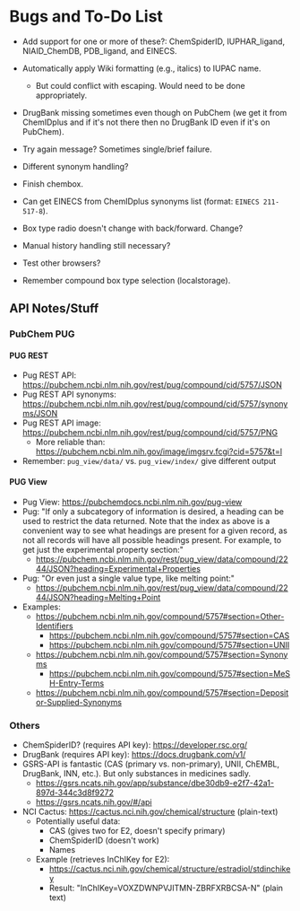 # Bugs and To-Do List

* Add support for one or more of these?: ChemSpiderID, IUPHAR_ligand, NIAID_ChemDB, PDB_ligand, and EINECS.
* Automatically apply Wiki formatting (e.g., italics) to IUPAC name.
  * But could conflict with escaping. Would need to be done appropriately.
* DrugBank missing sometimes even though on PubChem (we get it from ChemIDplus and if it's not there then no DrugBank ID even if it's on PubChem).
* Try again message? Sometimes single/brief failure.
* Different synonym handling?

* Finish chembox.
* Can get EINECS from ChemIDplus synonyms list (format: `EINECS 211-517-8`).
* Box type radio doesn't change with back/forward. Change?
* Manual history handling still necessary?
* Test other browsers?
* Remember compound box type selection (localstorage).

## API Notes/Stuff

### PubChem PUG

#### PUG REST

* Pug REST API: https://pubchem.ncbi.nlm.nih.gov/rest/pug/compound/cid/5757/JSON
* Pug REST API synonyms: https://pubchem.ncbi.nlm.nih.gov/rest/pug/compound/cid/5757/synonyms/JSON
* Pug REST API image: https://pubchem.ncbi.nlm.nih.gov/rest/pug/compound/cid/5757/PNG
  * More reliable than: https://pubchem.ncbi.nlm.nih.gov/image/imgsrv.fcgi?cid=5757&t=l
* Remember: `pug_view/data/` vs. `pug_view/index/` give different output

#### PUG View

* Pug View: https://pubchemdocs.ncbi.nlm.nih.gov/pug-view
* Pug: "If only a subcategory of information is desired, a heading can be used to restrict the data returned. Note that the index as above is a convenient way to see what headings are present for a given record, as not all records will have all possible headings present. For example, to get just the experimental property section:"
  * https://pubchem.ncbi.nlm.nih.gov/rest/pug_view/data/compound/2244/JSON?heading=Experimental+Properties
* Pug: "Or even just a single value type, like melting point:"
  * https://pubchem.ncbi.nlm.nih.gov/rest/pug_view/data/compound/2244/JSON?heading=Melting+Point
* Examples:
  * https://pubchem.ncbi.nlm.nih.gov/compound/5757#section=Other-Identifiers
    * https://pubchem.ncbi.nlm.nih.gov/compound/5757#section=CAS
    * https://pubchem.ncbi.nlm.nih.gov/compound/5757#section=UNII
  * https://pubchem.ncbi.nlm.nih.gov/compound/5757#section=Synonyms
    * https://pubchem.ncbi.nlm.nih.gov/compound/5757#section=MeSH-Entry-Terms
  * https://pubchem.ncbi.nlm.nih.gov/compound/5757#section=Depositor-Supplied-Synonyms

### Others

* ChemSpiderID? (requires API key): https://developer.rsc.org/
* DrugBank (requires API key): https://docs.drugbank.com/v1/
* GSRS-API is fantastic (CAS (primary vs. non-primary), UNII, ChEMBL, DrugBank, INN, etc.). But only substances in medicines sadly.
  * https://gsrs.ncats.nih.gov/app/substance/dbe30db9-e2f7-42a1-897d-344c3d8f9272
  * https://gsrs.ncats.nih.gov/#/api
* NCI Cactus: https://cactus.nci.nih.gov/chemical/structure (plain-text)
  * Potentially useful data:
    * CAS (gives two for E2, doesn't specify primary)
    * ChemSpiderID (doesn't work)
    * Names
  * Example (retrieves InChIKey for E2):
    * https://cactus.nci.nih.gov/chemical/structure/estradiol/stdinchikey
    * Result: "InChIKey=VOXZDWNPVJITMN-ZBRFXRBCSA-N" (plain text)

